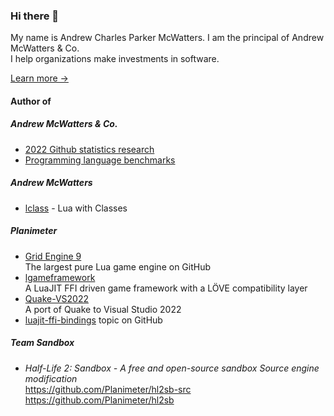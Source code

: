 ### Hi there 👋

My name is Andrew Charles Parker McWatters. I am the principal of Andrew
McWatters & Co.  
I help organizations make investments in software.

[Learn more →](https://www.andrewmcwatters.com)

#### Author of

##### Andrew McWatters & Co.

- [2022 Github statistics research](https://github.com/andrewmcwattersandco/github-statistics)
- [Programming language benchmarks](https://github.com/andrewmcwattersandco/programming-language-benchmarks)

##### Andrew McWatters

- [lclass](https://github.com/andrewmcwatters/lclass) - Lua with Classes

##### Planimeter

- [Grid Engine 9](https://github.com/Planimeter/grid-sdk)  
  The largest pure Lua game engine on GitHub
- [lgameframework](https://github.com/Planimeter/lgf)  
  A LuaJIT FFI driven game framework with a LÖVE compatibility layer
- [Quake-VS2022](https://github.com/Planimeter/Quake-VS2022)  
  A port of Quake to Visual Studio 2022
- [luajit-ffi-bindings](https://github.com/topics/luajit-ffi-bindings) topic on GitHub

##### Team Sandbox

- _Half-Life 2: Sandbox - A free and open-source sandbox Source engine modification_  
  https://github.com/Planimeter/hl2sb-src  
  https://github.com/Planimeter/hl2sb

<!--
**andrewmcwatters/andrewmcwatters** is a ✨ _special_ ✨ repository because its `README.md` (this file) appears on your GitHub profile.

Here are some ideas to get you started:

- 🔭 I’m currently working on ...
- 🌱 I’m currently learning ...
- 👯 I’m looking to collaborate on ...
- 🤔 I’m looking for help with ...
- 💬 Ask me about ...
- 📫 How to reach me: ...
- 😄 Pronouns: ...
- ⚡ Fun fact: ...
-->
